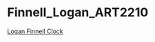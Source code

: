 # Finnell_Logan_ART2210
[Logan Finnell Clock](https://creativecodingart2210fall2019section2.github.io/Finnell_Logan_ART2210/Assignments/Finnell_Logan_Clock_V1/clock/clock.html)



<div align=center>

